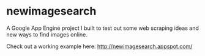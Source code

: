 newimagesearch
===

A Google App Engine project I built to test out some web scraping ideas and new ways to find images online.

Check out a working example here: http://newimagesearch.appspot.com/

